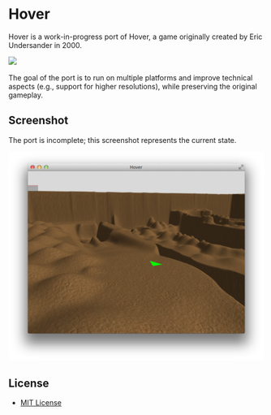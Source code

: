 Hover
=====

Hover is a work-in-progress port of Hover, a game originally created by Eric Undersander in 2000.

![](https://cloud.githubusercontent.com/assets/1924134/3011306/252b3942-df29-11e3-9068-8594e351dc69.png)

The goal of the port is to run on multiple platforms and improve technical aspects (e.g., support for higher resolutions), while preserving the original gameplay.

Screenshot
----------

The port is incomplete; this screenshot represents the current state.

![](Screenshot.png)

License
-------

- [MIT License](http://opensource.org/licenses/mit-license.php)
